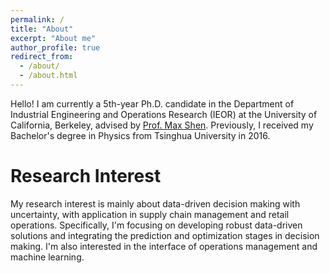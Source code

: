 ```yaml
---
permalink: /
title: "About"
excerpt: "About me"
author_profile: true
redirect_from: 
  - /about/
  - /about.html
---
```


Hello! I am currently a 5th-year Ph.D. candidate in the Department of Industrial Engineering and Operations Research (IEOR) at the University of California, Berkeley, advised by [Prof. Max Shen](https://shen.ieor.berkeley.edu). Previously, I received my Bachelor's degree in Physics from Tsinghua University in 2016. 

# Research Interest
My research interest is mainly about data-driven decision making with uncertainty, with application in supply chain management and retail operations. Specifically, I'm focusing on developing robust data-driven solutions and integrating the prediction and optimization stages in decision making. I'm also interested in the interface of operations management and machine learning. 

